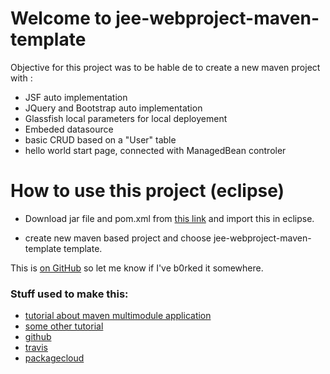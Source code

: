 # Welcome to jee-webproject-maven-template

Objective for this project was to be hable de to create a new maven project with :

 * JSF auto implementation
 * JQuery and Bootstrap auto implementation
 * Glassfish local parameters for local deployement
 * Embeded datasource
 * basic CRUD based on a "User" table
 * hello world start page, connected with ManagedBean controler

# How to use this project (eclipse)

* Download jar file and pom.xml from [this link](https://packagecloud.io/mistifiou/public-jee-webproject-maven-template/maven2) and import this in eclipse.

* create new maven based project and choose jee-webproject-maven-template template.

This is [on GitHub](https://github.com/Mistifiou/maven-jee-earproject) so let me know if I've b0rked it somewhere.

### Stuff used to make this:

 * [tutorial about maven multimodule application](http://gsmsengupta.blogspot.fr/2014/01/creating-archetype-for-multi-project.html)
 * [some other tutorial](http://bryanbende.com/development/2015/01/06/multi-module-maven-archetypes)
 * [github](https://github.com) 
 * [travis](https://travis-ci.org)
 * [packagecloud](https://packagecloud.io/)
